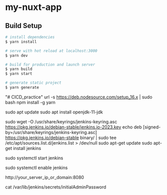 # my-nuxt-app

## Build Setup

```bash
# install dependencies
$ yarn install

# serve with hot reload at localhost:3000
$ yarn dev

# build for production and launch server
$ yarn build
$ yarn start

# generate static project
$ yarn generate
```

 
"# CICD_practice" 
url -s https://deb.nodesource.com/setup_16.x | sudo bash
npm install -g yarn

sudo apt update
sudo apt install openjdk-11-jdk

sudo wget -O /usr/share/keyrings/jenkins-keyring.asc \
  https://pkg.jenkins.io/debian-stable/jenkins.io-2023.key
echo deb [signed-by=/usr/share/keyrings/jenkins-keyring.asc] \
  https://pkg.jenkins.io/debian-stable binary/ | sudo tee \
  /etc/apt/sources.list.d/jenkins.list > /dev/null
sudo apt-get update
sudo apt-get install jenkins

sudo systemctl start jenkins

sudo systemctl enable jenkins

http://your_server_ip_or_domain:8080

cat /var/lib/jenkins/secrets/initialAdminPassword
